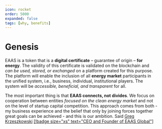 ```yaml
---
icon: rocket
order: 5000
expanded: false
tags: [why, benefits]
---
```


# Genesis

EAAS is a token that is a **digital certificate** – guarantee of origin – **for energy**. The validity of this certificate is validated on the blockchain and *can be used, stored, or exchanged* on a platform created for this purpose. The platform will enable the inclusion of all **energy market** participants in the unified system, i.e., business, individual, institutional players. The system will be *accessible, beneficial, and transparent* for all.
 
The most important thing is that **EAAS connects, not divides**. We focus on cooperation between entities *focused on the clean energy market* and not on the level of startup capital competition. This approach comes from both - my business experience and the belief that only by joining forces together great goals can be achieved - and this is our ambition. Said [Greg Krzeszkowski](https://www.linkedin.com/in/grzegorzkrzeszowski) [[!badge size="xs" text="CEO and Founder of EAAS Global"]](https://www.linkedin.com/in/grzegorzkrzeszowski)
